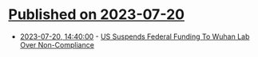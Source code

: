 # [Published on 2023-07-20](index.md)

* [2023-07-20, 14:40:00](https://news.slashdot.org/story/23/07/20/1426201/us-suspends-federal-funding-to-wuhan-lab-over-non-compliance?utm_source=rss1.0mainlinkanon&utm_medium=feed) - [US Suspends Federal Funding To Wuhan Lab Over Non-Compliance](https://news.slashdot.org/story/23/07/20/1426201/us-suspends-federal-funding-to-wuhan-lab-over-non-compliance?utm_source=rss1.0mainlinkanon&utm_medium=feed)
